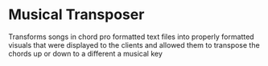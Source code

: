# Musical Transposer
Transforms songs in chord pro formatted text files into properly formatted visuals that were displayed to the clients and allowed them to transpose the chords up or down to a different a musical key
